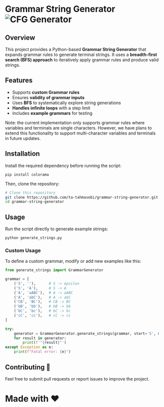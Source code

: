 # Grammar String Generator ![CFG Generator](https://img.shields.io/badge/Grammar-Generator-blueviolet?style=for-the-badge)

## Overview
This project provides a Python-based **Grammar String Generator** that expands grammar rules to generate terminal strings. It uses a **breadth-first search (BFS) approach** to iteratively apply grammar rules and produce valid strings.

## Features
- Supports **custom Grammar rules**
- Ensures **validity of grammar inputs**
- Uses **BFS** to systematically explore string generations
- **Handles infinite loops** with a step limit
- Includes **example grammars** for testing

Note: the current implementation only supports grammar rules where variables and terminals are single characters. However, we have plans to extend this functionality to support multi-character variables and terminals in future updates.



## Installation
Install the required dependency before running the script:
```shell
pip install colorama
```
Then, clone the repository:
```sh
# Clone this repository
git clone https://github.com/ta-tahmasebi/grammar-string-generator.git
cd grammar-string-generator
```

## Usage
Run the script directly to generate example strings:
```sh
python generate_strings.py
```

### Custom Usage
To define a custom grammar, modify or add new examples like this:
```python
from generate_strings import GrammarGenerator

grammar = [
    ('S', ''),      # S -> epsilon
    ('S', 'A'),     # S -> A
    ('A', 'aABC'),  # A -> aABC
    ('A', 'abC'),   # A -> abC
    ('CB', 'BC'),   # CB -> BC
    ('bB', 'bb'),   # bB -> bb
    ('bC', 'bc'),   # bC -> bc
    ('cC', 'cc'),   # cC -> cc
]

try:
    generator = GrammarGenerator.generate_strings(grammar, start='S', max_steps=10000, debug=False)
    for result in generator:
        print(f'"{result}"')
except Exception as e:
    print(f"Fatal error: {e}")

```

## Contributing 🤝
Feel free to submit pull requests or report issues to improve the project.

# Made with ❤️


